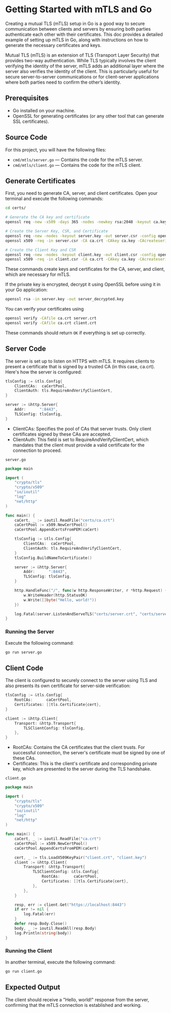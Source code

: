# Getting Started with mTLS and Go

Creating a mutual TLS (mTLS) setup in Go is a good way to secure communication between clients and servers by ensuring both parties authenticate each other with their certificates. This doc provides a detailed example of setting up mTLS in Go, along with instructions on how to generate the necessary certificates and keys. 

Mutual TLS (mTLS) is an extension of TLS (Transport Layer Security) that provides two-way authentication. While TLS typically involves the client verifying the identity of the server, mTLS adds an additional layer where the server also verifies the identity of the client. This is particularly useful for secure server-to-server communications or for client-server applications where both parties need to confirm the other’s identity.



## Prerequisites
- Go installed on your machine.
- OpenSSL for generating certificates (or any other tool that can generate SSL certificates).

## Source Code
For this project, you will have the following files:
- `cmd/mtls/server.go` — Contains the code for the mTLS server.
- `cmd/mtls/client.go` — Contains the code for the mTLS client.


## Generate Certificates
First, you need to generate CA, server, and client certificates. Open your terminal and execute the following commands:

```bash
cd certs/

# Generate the CA key and certificate 
openssl req -new -x509 -days 365 -nodes -newkey rsa:2048 -keyout ca.key -out ca.crt -subj "/CN=Example CA" -extensions v3_ca -config <(printf "[req]\ndistinguished_name=req\n[ v3_ca ]\nbasicConstraints = critical,CA:true")

# Create the Server Key, CSR, and Certificate
openssl req -new -nodes -keyout server.key -out server.csr -config openssl.cnf
openssl x509 -req -in server.csr -CA ca.crt -CAkey ca.key -CAcreateserial -out server.crt -days 365 -extensions req_ext -extfile openssl.cnf

# Create the Client Key and CSR
openssl req -new -nodes -keyout client.key -out client.csr -config openssl.cnf
openssl x509 -req -in client.csr -CA ca.crt -CAkey ca.key -CAcreateserial -out client.crt -days 365 -extensions req_ext -extfile openssl.cnf
```

These commands create keys and certificates for the CA, server, and client, which are necessary for mTLS.

If the private key is encrypted, decrypt it using OpenSSL before using it in your Go application:
```bash
openssl rsa -in server.key -out server_decrypted.key
```

You can verify your certificates using 
```bash
openssl verify -CAfile ca.crt server.crt
openssl verify -CAfile ca.crt client.crt
```
These commands should return `OK` if everything is set up correctly.


## Server Code

The server is set up to listen on HTTPS with mTLS. It requires clients to present a certificate that is signed by a trusted CA (in this case, ca.crt). Here's how the server is configured:

```go
tlsConfig := &tls.Config{
    ClientCAs:  caCertPool,
    ClientAuth: tls.RequireAndVerifyClientCert,
}

server := &http.Server{
    Addr:      ":8443",
    TLSConfig: tlsConfig,
}
```

- ClientCAs: Specifies the pool of CAs that server trusts. Only client certificates signed by these CAs are accepted.
- ClientAuth: This field is set to RequireAndVerifyClientCert, which mandates that the client must provide a valid certificate for the connection to proceed.

`server.go`
```go
package main

import (
    "crypto/tls"
    "crypto/x509"
    "io/ioutil"
    "log"
    "net/http"
)

func main() {
    caCert, _ := ioutil.ReadFile("certs/ca.crt")
    caCertPool := x509.NewCertPool()
    caCertPool.AppendCertsFromPEM(caCert)

    tlsConfig := &tls.Config{
        ClientCAs:  caCertPool,
        ClientAuth: tls.RequireAndVerifyClientCert,
    }
    tlsConfig.BuildNameToCertificate()

    server := &http.Server{
        Addr:      ":8443",
        TLSConfig: tlsConfig,
    }

    http.HandleFunc("/", func(w http.ResponseWriter, r *http.Request) {
        w.WriteHeader(http.StatusOK)
        w.Write([]byte("Hello, world!"))
    })

    log.Fatal(server.ListenAndServeTLS("certs/server.crt", "certs/server.key"))
}
```

### Running the Server
Execute the following command:
```bash
go run server.go
```

## Client Code
The client is configured to securely connect to the server using TLS and also presents its own certificate for server-side verification:

```go
tlsConfig := &tls.Config{
    RootCAs:      caCertPool,
    Certificates: []tls.Certificate{cert},
}

client := &http.Client{
    Transport: &http.Transport{
        TLSClientConfig: tlsConfig,
    },
}
```
- RootCAs: Contains the CA certificates that the client trusts. For successful connection, the server's certificate must be signed by one of these CAs.
- Certificates: This is the client's certificate and corresponding private key, which are presented to the server during the TLS handshake.


`client.go`
```go
package main

import (
    "crypto/tls"
    "crypto/x509"
    "io/ioutil"
    "log"
    "net/http"
)

func main() {
    caCert, _ := ioutil.ReadFile("ca.crt")
    caCertPool := x509.NewCertPool()
    caCertPool.AppendCertsFromPEM(caCert)

    cert, _ := tls.LoadX509KeyPair("client.crt", "client.key")
    client := &http.Client{
        Transport: &http.Transport{
            TLSClientConfig: &tls.Config{
                RootCAs:      caCertPool,
                Certificates: []tls.Certificate{cert},
            },
        },
    }

    resp, err := client.Get("https://localhost:8443")
    if err != nil {
        log.Fatal(err)
    }
    defer resp.Body.Close()
    body, _ := ioutil.ReadAll(resp.Body)
    log.Println(string(body))
}
```

### Running the Client
In another terminal, execute the following command:
```bash
go run client.go
```

## Expected Output
The client should receive a "Hello, world!" response from the server, confirming that the mTLS connection is established and working.

